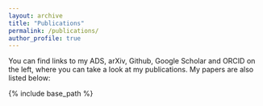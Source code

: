 ```yaml
---
layout: archive
title: "Publications"
permalink: /publications/
author_profile: true
---
```

You can find links to my ADS, arXiv, Github, Google Scholar and ORCID on the left, where you can take a look at my publications. My papers are also listed below:

<script src="https://bibbase.org/show?bib=https://bibbase.org/zotero/alexlaoroche"></script>
{% include base_path %}


